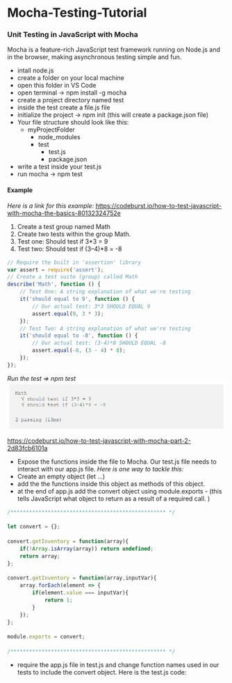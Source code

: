 # Mocha-Testing-Tutorial
### Unit Testing in JavaScript with Mocha
Mocha is a feature-rich JavaScript test framework running on Node.js and in the browser, making asynchronous testing simple and fun.

- intall node.js  
- create a folder on your local machine
- open this folder in VS Code 
- open terminal -> npm install -g mocha
- create a project directory named test
- inside the test create a file.js file
- initialize the project -> npm init (this will create a package.json file)
- Your file structure should look like this:
  * myProjectFolder
    * node_modules
	* test
      * test.js
	  * package.json
- write a test inside your test.js
- run mocha -> npm test

#### Example
*Here is a link for this example:* https://codeburst.io/how-to-test-javascript-with-mocha-the-basics-80132324752e
1. Create a test group named Math
2. Create two tests within the group Math.
3. Test one: Should test if 3*3 = 9
4. Test two: Should test if (3–4)*8 = -8
``` JavaScript
// Require the built in 'assertion' library
var assert = require('assert');
// Create a test suite (group) called Math
describe('Math', function () {
    // Test One: A string explanation of what we're testing
    it('should equal to 9', function () {
        // Our actual test: 3*3 SHOULD EQUAL 9
        assert.equal(9, 3 * 3);
    });
    // Test Two: A string explanation of what we're testing
    it('should equal to -8', function () {
        // Our actual test: (3-4)*8 SHOULD EQUAL -8
        assert.equal(-8, (3 - 4) * 8);
    });
});
```
*Run the test => npm test*
![testing result](./images/testResult.png)

https://codeburst.io/how-to-test-javascript-with-mocha-part-2-2d83fcb6101a

- Expose the functions inside the file to Mocha. Our test.js file needs to interact with our app.js file.
*Here is one way to tackle this:*
- Create an empty object (let ...)
- add the the functions inside this object as methods of this object.
- at the end of app.js add the convert object using module.exports - (this tells JavaScript what object to return as a result of a required call. )

``` JavaScript
/************************************************** */

let convert = {};

convert.getInventory = function(array){
    if(!Array.isArray(array)) return undefined;
    return array;
};

convert.getInventory = function(array,inputVar){
    array.forEach(element => {
        if(element.value === inputVar){
            return 1;
        }        
    });
};

module.exports = convert;

/************************************************** */
```
- require the app.js file in test.js and change function names used in our tests to include the convert object. Here is the test.js code:
